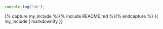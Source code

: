 
```js
console.log('ok');
```
{% capture my_include %}{% include README.md %}{% endcapture %}
{{ my_include | markdownify }}
